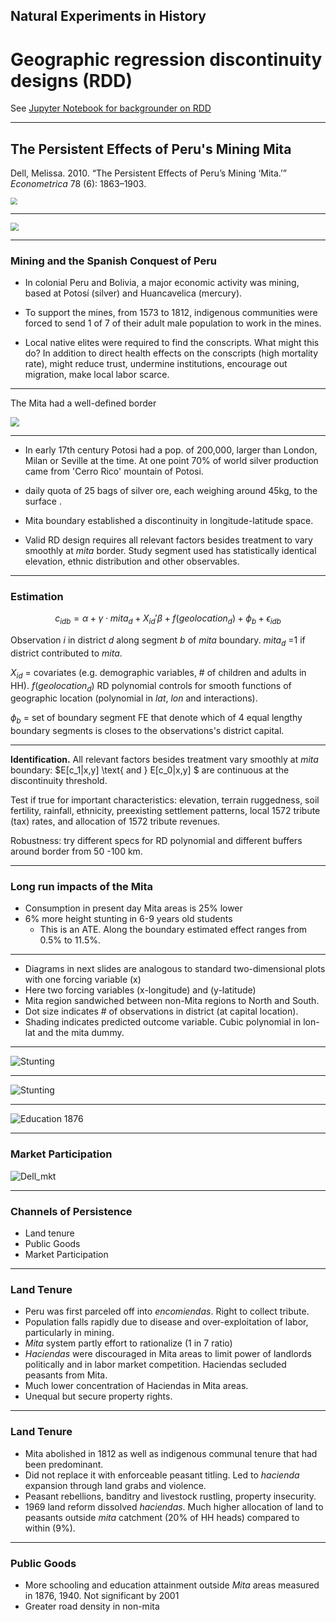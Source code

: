 
## Natural Experiments in History

# Geographic regression discontinuity designs (RDD)


See [Jupyter Notebook for backgrounder on RDD](RDD_R.ipynb)

---

## The Persistent Effects of Peru's Mining Mita

Dell, Melissa. 2010. “The Persistent Effects of Peru’s Mining ‘Mita.’” *Econometrica* 78 (6): 1863–1903.

<img src="images/potosi_old.jpg" style="zoom:70%" />


---

<img src="images/Peru1575ca.jpg" style="zoom:80%" />

---

### Mining and the Spanish Conquest of Peru

- In colonial Peru and Bolivia, a major economic activity was mining, based at Potosí (silver) and Huancavelica (mercury). 

- To support the mines, from 1573 to 1812, indigenous communities were forced to send 1 of 7 of their adult male population to work in the mines. 

- Local native elites were required to find the conscripts. What might this do?  In addition to direct health effects on the conscripts (high mortality rate), might reduce trust, undermine institutions, encourage out migration, make local labor scarce. 


---
The Mita had a well-defined border

<img src="images/Dell_mitamap.png" style="zoom:90%" />

---

- In early 17th century Potosi had a pop. of 200,000, larger than London, Milan or Seville at the time. At one point 70% of world silver production came from 'Cerro Rico' mountain of Potosi.
- daily quota of 25 bags of silver ore, each weighing around 45kg, to the surface .
- Mita boundary established a discontinuity in longitude-latitude space.


- Valid RD design requires all relevant factors besides treatment to vary smoothly at *mita* border.  Study segment used has statistically identical elevation, ethnic distribution and other observables.

---

### Estimation

$$
c_{idb}=\alpha+\gamma\cdot mita_d+X_{id}' \beta+f(geolocation_d)+\phi_b+\epsilon_{idb}
$$

Observation $i$ in district $d$ along segment $b$ of *mita* boundary. $mita_d$ =1 if district contributed to *mita*.

$X_{id}$ = covariates (e.g. demographic variables, # of children and adults in HH). $f(geolocation_d)$ RD polynomial controls for smooth functions of geographic location (polynomial in *lat*, *lon* and interactions). 

$\phi_b$ = set of boundary segment FE that denote which of 4 equal lengthy boundary segments is closes to the observations's district capital.

------

**Identification.**  All relevant factors besides treatment vary smoothly at *mita* boundary:  $E[c_1|x,y] \text{ and } E[c_0|x,y] $ are continuous at the discontinuity threshold.

Test if true for important characteristics: elevation, terrain ruggedness, soil fertility, rainfall, ethnicity, preexisting settlement patterns, local 1572 tribute (tax) rates, and allocation of 1572 tribute revenues.

Robustness: try different specs for RD polynomial and different buffers around border from 50 -100 km.

---

### Long run impacts of the Mita

- Consumption in present day Mita areas is 25% lower
- 6% more height stunting in 6-9 years old students
  - This is an ATE.  Along the boundary estimated effect ranges from 0.5% to 11.5%.

------

- Diagrams in next slides are analogous to standard two-dimensional plots with one forcing variable (x)
- Here two forcing variables (x-longitude) and (y-latitude)
- Mita region sandwiched between non-Mita regions to North and South.
- Dot size indicates # of observations in district (at capital location). 
- Shading indicates predicted outcome variable. Cubic polynomial in lon-lat and the mita dummy.

---

![Stunting](images/Dell_C.png)

---

![Stunting](images/Dell_stunt.png)

---

![Education 1876](images/Dell_educ.png)

---

### Market Participation

![Dell_mkt](images/Dell_mkt.PNG)



---

### Channels of Persistence

- Land tenure
- Public Goods
- Market Participation

---

### Land Tenure

- Peru was first parceled off into *encomiendas*.  Right to collect tribute. 
- Population falls rapidly due to disease and over-exploitation of labor, particularly in mining.
- *Mita* system partly effort to rationalize (1 in 7 ratio)
- *Haciendas* were discouraged in Mita areas to limit power of landlords politically and in labor market competition. Haciendas secluded peasants from Mita.
- Much lower concentration of Haciendas in Mita areas.
- Unequal but secure property rights.

---

### Land Tenure

- Mita abolished in 1812 as well as indigenous communal tenure that had been predominant.
- Did not replace it with enforceable peasant titling.  Led to *hacienda* expansion through land grabs and violence.
- Peasant rebellions, banditry and livestock rustling, property insecurity.
- 1969 land reform dissolved *haciendas*.  Much higher allocation of land to peasants outside *mita* catchment (20% of HH heads) compared to within (9%).

---

### Public Goods

- More schooling and education attainment outside *Mita* areas measured in 1876, 1940. Not significant by 2001
- Greater road density in non-mita


